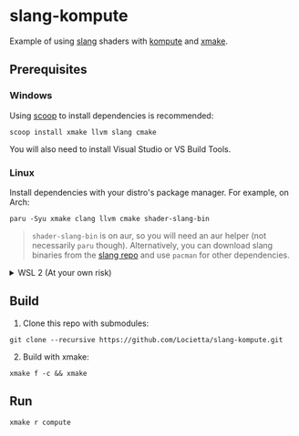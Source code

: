 # slang-kompute

Example of using [slang](https://shader-slang.org/) shaders with [kompute](https://github.com/KomputeProject/kompute) and [xmake](https://xmake.io/#/).

## Prerequisites

### Windows

Using [scoop](https://scoop.sh) to install dependencies is recommended:

```
scoop install xmake llvm slang cmake
```

You will also need to install Visual Studio or VS Build Tools.

### Linux

Install dependencies with your distro's package manager. For example, on Arch:

```
paru -Syu xmake clang llvm cmake shader-slang-bin
```

> `shader-slang-bin` is on aur, so you will need an aur helper (not necessarily `paru` though). Alternatively, you can download slang binaries from the [slang repo](https://github.com/shader-slang/slang/releases/latest) and use `pacman` for other dependencies.

<details>
  <summary>WSL 2 (At your own risk)</summary>

### WSL 2

WSL 2 does not officially support Vulkan. But Microsoft does provide an experimental WSL2 vulkan driver (dozen) in mesa, which implements vulkan on top of DirectX 12.

For Ubuntu, there's a ppa that already builds mesa with dozen enabled for you:
```
sudo add-apt-repository ppa:kisak/kisak-mesa
sudo apt update
sudo apt upgrade
```

For Arch, you can use this [PKGBUILD](https://gist.github.com/Locietta/c4ed577e44c444679dabebb3732901e3) to build mesa with dozen enabled. 

**NOTE**: dozen is very experimental and has conformances issues (incomplete API and differences in behavior). Also it only supports vulkan <=1.2.296. To make it work, you will have to change kompute requires in root `xmake.lua` to:

```
add_requires("kompute",{ configs = { vk_header_version = "v1.2.203" } })
```
</details>

## Build

1. Clone this repo with submodules:

```
git clone --recursive https://github.com/Locietta/slang-kompute.git
```

2. Build with xmake:

```
xmake f -c && xmake
```

## Run

```
xmake r compute
```